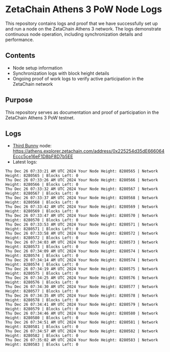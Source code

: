# ZetaChain Athens 3 PoW Node Logs
This repository contains logs and proof that we have successfully set up and run a node on the ZetaChain Athens 3 network. The logs demonstrate continuous node operation, including synchronization details and performance.

## Contents
- Node setup information
- Synchronization logs with block height details
- Ongoing proof of work logs to verify active participation in the ZetaChain network

## Purpose
This repository serves as documentation and proof of participation in the ZetaChain Athens 3 PoW testnet.

## Logs

- [Third Bunny](https://thirdbunny.xyz/) node: https://athens.explorer.zetachain.com/address/0x225254d35dE666064Eccc5ce16eF1D8bF8D7b5EE
- Latest logs:
```
Thu Dec 26 07:33:21 AM UTC 2024 Your Node Height: 8280565 | Network Height: 8280565 | Blocks Left: 0
Thu Dec 26 07:33:26 AM UTC 2024 Your Node Height: 8280566 | Network Height: 8280566 | Blocks Left: 0
Thu Dec 26 07:33:32 AM UTC 2024 Your Node Height: 8280567 | Network Height: 8280567 | Blocks Left: 0
Thu Dec 26 07:33:37 AM UTC 2024 Your Node Height: 8280568 | Network Height: 8280568 | Blocks Left: 0
Thu Dec 26 07:33:42 AM UTC 2024 Your Node Height: 8280569 | Network Height: 8280569 | Blocks Left: 0
Thu Dec 26 07:33:47 AM UTC 2024 Your Node Height: 8280570 | Network Height: 8280570 | Blocks Left: 0
Thu Dec 26 07:33:53 AM UTC 2024 Your Node Height: 8280571 | Network Height: 8280571 | Blocks Left: 0
Thu Dec 26 07:33:58 AM UTC 2024 Your Node Height: 8280572 | Network Height: 8280572 | Blocks Left: 0
Thu Dec 26 07:34:03 AM UTC 2024 Your Node Height: 8280573 | Network Height: 8280573 | Blocks Left: 0
Thu Dec 26 07:34:09 AM UTC 2024 Your Node Height: 8280574 | Network Height: 8280574 | Blocks Left: 0
Thu Dec 26 07:34:14 AM UTC 2024 Your Node Height: 8280574 | Network Height: 8280574 | Blocks Left: 0
Thu Dec 26 07:34:19 AM UTC 2024 Your Node Height: 8280575 | Network Height: 8280575 | Blocks Left: 0
Thu Dec 26 07:34:25 AM UTC 2024 Your Node Height: 8280576 | Network Height: 8280576 | Blocks Left: 0
Thu Dec 26 07:34:30 AM UTC 2024 Your Node Height: 8280577 | Network Height: 8280577 | Blocks Left: 0
Thu Dec 26 07:34:35 AM UTC 2024 Your Node Height: 8280578 | Network Height: 8280578 | Blocks Left: 0
Thu Dec 26 07:34:41 AM UTC 2024 Your Node Height: 8280579 | Network Height: 8280579 | Blocks Left: 0
Thu Dec 26 07:34:46 AM UTC 2024 Your Node Height: 8280580 | Network Height: 8280580 | Blocks Left: 0
Thu Dec 26 07:34:51 AM UTC 2024 Your Node Height: 8280581 | Network Height: 8280581 | Blocks Left: 0
Thu Dec 26 07:34:57 AM UTC 2024 Your Node Height: 8280582 | Network Height: 8280582 | Blocks Left: 0
Thu Dec 26 07:35:02 AM UTC 2024 Your Node Height: 8280583 | Network Height: 8280583 | Blocks Left: 0
```
